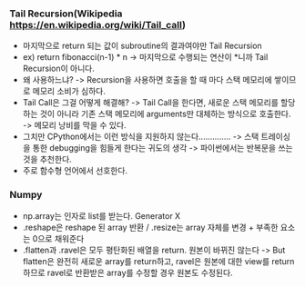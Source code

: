 ### Tail Recursion(Wikipedia https://en.wikipedia.org/wiki/Tail_call)
 - 마지막으로 return 되는 값이 subroutine의 결과여야만 Tail Recursion
 - ex) return fibonacci(n-1) * n -> 마지막으로 수행되는 연산이 *니까 Tail Recursion이 아니다.
 - 왜 사용하느냐? -> Recursion을 사용하면 호출을 할 때 마다 스택 메모리에 쌓이므로 메모리 소비가 심하다.
 - Tail Call은 그걸 어떻게 해결해? -> Tail Call을 한다면, 새로운 스택 메모리를 할당하는 것이 아니라 기존 스택 메모리에 arguments만 대체하는 방식으로 호출한다. -> 메모리 낭비를 막을 수 있다.
 - 그치만 CPython에서는 이런 방식을 지원하지 않는다.............. -> 스택 트레이싱을 통한 debugging을 힘들게 한다는 귀도의 생각 -> 파이썬에서는 반복문을 쓰는 것을 추천한다.
 - 주로 함수형 언어에서 선호한다.

### Numpy
 - np.array는 인자로 list를 받는다. Generator X
 - .reshape은 reshape 된 array 반환 / .resize는 array 자체를 변경 + 부족한 요소는 0으로 채워준다
 - .flatten과 .ravel은 모두 평탄화된 배열을 return. 원본이 바뀌진 않는다 -> But flatten은 완전히 새로운 array를 return하고, ravel은 원본에 대한 view를 return하므로 ravel로 반환받은 array를 수정할 경우 원본도 수정된다.